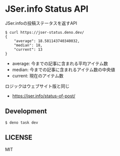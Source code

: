 # JSer.info Status API

JSer.infoの投稿ステータスを返すAPI

```shell
$ curl https://jser-status.deno.dev/
{
    "average": 18.581143740340032,
    "median": 18,
    "current": 13
}
```

- average: 今までの記事に含まれる平均アイテム数
- median: 今までの記事に含まれるアイテム数の中央値
- current: 現在のアイテム数

ロジックはウェブサイト版と同じ

- https://jser.info/status-of-post/

## Development

```shell
$ deno task dev
```

## LICENSE

MIT
